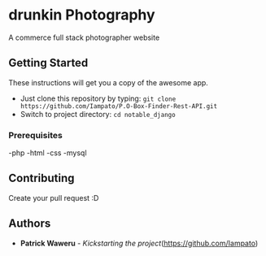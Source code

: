 # drunkin Photography

A commerce full stack photographer website

## Getting Started

These instructions will get you a copy of the awesome app.
- Just clone this repository by typing: `git clone https://github.com/Iampato/P.O-Box-Finder-Rest-API.git`
- Switch to project directory: `cd notable_django`

### Prerequisites

-php
-html
-css
-mysql


## Contributing

Create your pull request :D

## Authors

* **Patrick Waweru** - *Kickstarting the project*(https://github.com/Iampato)

